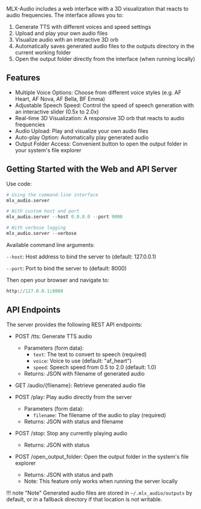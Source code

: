 MLX-Audio includes a web interface with a 3D visualization that reacts to audio frequencies. The interface allows you to:

1. Generate TTS with different voices and speed settings
2. Upload and play your own audio files
3. Visualize audio with an interactive 3D orb
4. Automatically saves generated audio files to the outputs directory in the current working folder
5. Open the output folder directly from the interface (when running locally)

## Features
- Multiple Voice Options: Choose from different voice styles (e.g. AF Heart, AF Nova, AF Bella, BF Emma)
- Adjustable Speech Speed: Control the speed of speech generation with an interactive slider (0.5x to 2.0x)
- Real-time 3D Visualization: A responsive 3D orb that reacts to audio frequencies
- Audio Upload: Play and visualize your own audio files
- Auto-play Option: Automatically play generated audio
- Output Folder Access: Convenient button to open the output folder in your system's file explorer

## Getting Started with the Web and API Server

Use code:
```py
# Using the command-line interface
mlx_audio.server

# With custom host and port
mlx_audio.server --host 0.0.0.0 --port 9000

# With verbose logging
mlx_audio.server --verbose
```

Available command line arguments:

`--host`: Host address to bind the server to (default: 127.0.0.1)

`--port`: Port to bind the server to (default: 8000)


Then open your browser and navigate to:

```py
http://127.0.0.1:8000

```

## API Endpoints
The server provides the following REST API endpoints:

- POST /tts: Generate TTS audio
    -   Parameters (form data):
        -   `text`: The text to convert to speech (required)
        -   `voice`: Voice to use (default: "af_heart")
        -   `speed`: Speech speed from 0.5 to 2.0 (default: 1.0)
    -   Returns: JSON with filename of generated audio
- GET /audio/{filename}: Retrieve generated audio file

- POST /play: Play audio directly from the server
    -   Parameters (form data):
        -   `filename`: The filename of the audio to play (required)
    -   Returns: JSON with status and filename

- POST /stop: Stop any currently playing audio
    -   Returns: JSON with status

- POST /open_output_folder: Open the output folder in the system's file explorer
    -   Returns: JSON with status and path
    -   Note: This feature only works when running the server locally


!!! note "Note"
    Generated audio files are stored in `~/.mlx_audio/outputs` by default, or in a fallback directory if that location is not writable.